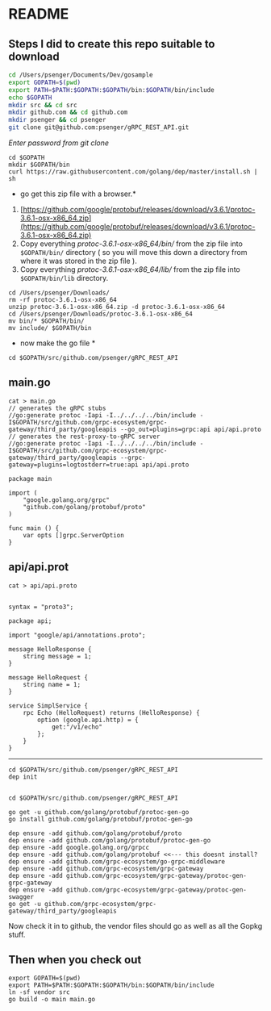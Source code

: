 # README

## Steps I did to create this repo suitable to download

```bash
cd /Users/psenger/Documents/Dev/gosample
export GOPATH=$(pwd)
export PATH=$PATH:$GOPATH:$GOPATH/bin:$GOPATH/bin/include
echo $GOPATH
mkdir src && cd src
mkdir github.com && cd github.com
mkdir psenger && cd psenger
git clone git@github.com:psenger/gRPC_REST_API.git
```

_Enter password from *git clone*_

```
cd $GOPATH
mkdir $GOPATH/bin
curl https://raw.githubusercontent.com/golang/dep/master/install.sh | sh
```

* go get this zip file with a browser.*
1. [https://github.com/google/protobuf/releases/download/v3.6.1/protoc-3.6.1-osx-x86_64.zip](https://github.com/google/protobuf/releases/download/v3.6.1/protoc-3.6.1-osx-x86_64.zip)
2. Copy everything _protoc-3.6.1-osx-x86_64/bin/_ from the zip file into ```$GOPATH/bin/``` directory ( so you will move this down a directory from where it was stored in the zip file ).
3. Copy everything _protoc-3.6.1-osx-x86_64/lib/_ from the zip file into ```$GOPATH/bin/lib``` directory.

```
cd /Users/psenger/Downloads/
rm -rf protoc-3.6.1-osx-x86_64
unzip protoc-3.6.1-osx-x86_64.zip -d protoc-3.6.1-osx-x86_64
cd /Users/psenger/Downloads/protoc-3.6.1-osx-x86_64
mv bin/* $GOPATH/bin/
mv include/ $GOPATH/bin
```



* now make the go file *

```
cd $GOPATH/src/github.com/psenger/gRPC_REST_API
```

main.go
----
```
cat > main.go
// generates the gRPC stubs
//go:generate protoc -Iapi -I../../../../bin/include -I$GOPATH/src/github.com/grpc-ecosystem/grpc-gateway/third_party/googleapis --go_out=plugins=grpc:api api/api.proto
// generates the rest-proxy-to-gRPC server
//go:generate protoc -Iapi -I../../../../bin/include -I$GOPATH/src/github.com/grpc-ecosystem/grpc-gateway/third_party/googleapis --grpc-gateway=plugins=logtostderr=true:api api/api.proto

package main

import (
	"google.golang.org/grpc"
	"github.com/golang/protobuf/proto"
)

func main () {
	var opts []grpc.ServerOption
}

```

api/api.prot
----
```
cat > api/api.proto
 

syntax = "proto3";

package api;

import "google/api/annotations.proto";

message HelloResponse {
    string message = 1;
}

message HelloRequest {
    string name = 1;
}

service SimplService {
    rpc Echo (HelloRequest) returns (HelloResponse) {
        option (google.api.http) = {
            get:"/v1/echo"
        };
    }
}
```

----

```
cd $GOPATH/src/github.com/psenger/gRPC_REST_API
dep init


cd $GOPATH/src/github.com/psenger/gRPC_REST_API

go get -u github.com/golang/protobuf/protoc-gen-go
go install github.com/golang/protobuf/protoc-gen-go

dep ensure -add github.com/golang/protobuf/proto
dep ensure -add github.com/golang/protobuf/protoc-gen-go
dep ensure -add google.golang.org/grpcc
dep ensure -add github.com/golang/protobuf <<--- this doesnt install?
dep ensure -add github.com/grpc-ecosystem/go-grpc-middleware
dep ensure -add github.com/grpc-ecosystem/grpc-gateway
dep ensure -add github.com/grpc-ecosystem/grpc-gateway/protoc-gen-grpc-gateway
dep ensure -add github.com/grpc-ecosystem/grpc-gateway/protoc-gen-swagger
go get -u github.com/grpc-ecosystem/grpc-gateway/third_party/googleapis
```

Now check it in to github, the vendor files should go as well as all the Gopkg stuff.

## Then when you check out

```
export GOPATH=$(pwd)
export PATH=$PATH:$GOPATH:$GOPATH/bin:$GOPATH/bin/include
ln -sf vendor src
go build -o main main.go

```
